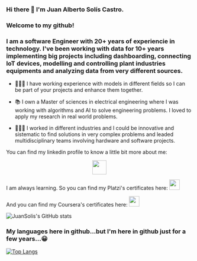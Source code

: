 
### Hi there 👋 I'm Juan Alberto Solís Castro.

### Welcome to my github!

### I am a software Engineer with 20+ years of experiencie in technology. I've been working with data for 10+ years implementing big projects including dashboarding, connecting IoT devices, modelling and controlling plant industries equipments and analyzing data from very different sources.

 - 👨🏻‍💻 I have working experience with models in different fields so I can be part of your projects and enhance them together.

 - 📚 I own a Master of sciences in electrical engineering where I was working with algorithms and AI to solve engineering problems. 
      I loved to apply my research in real world problems. 
     
 - 👷🏻‍♂️ I worked in different industries and I could be innovative and sistematic to find solutions in very complex problems 
and leaded multidisciplinary teams involving hardware and software projects.

You can find my linkedin profile to know a little bit more about me:
<p align="center">
    <a href="https://www.linkedin.com/in/juansolisds/" target="_blank">
        <img align="center" src="https://cdn-icons-png.flaticon.com/512/2111/2111368.png" height="38px" width="38px" />
    </a>
</p>
<p> </p>
<p> </p>

<p align="left">
    I am always learning. So you can find my Platzi's certificates here:
 <a href="https://platzi.com/@juansolis13/"> <img src="https://img.shields.io/badge/Platzi-98CA3F.svg?&style=for-the-badge&logo=platzi&logoColor=white" height="28px"  />
    </a>
 </p>
<p align="left">
    And you can find my Coursera's certificates here:
    <a href="https://www.coursera.org/user/640c0aee29c4b1c38e6eef407c1d6fa2">
        <img src="https://img.shields.io/badge/%20-Coursera-blue" height="28px" />
    </a> 
</p>


![JuanSolis's GitHub stats](https://github-readme-stats.vercel.app/api?username=juansolisctj13&show_icons=true&theme=radical)

### My languages here in github...but I'm here in github just for a few years...😀
[![Top Langs](https://github-readme-stats.vercel.app/api/top-langs/?username=juansolisctj13&layout=compact)](https://github.com/juansolisctj13/github-readme-stats)


<!--
**JuanSolisCTJ13/juansolisctj13** is a ✨ _special_ ✨ repository because its `README.md` (this file) appears on your GitHub profile.

Here are some ideas to get you started:

- 🔭 I’m currently working on ...
- 🌱 I’m currently learning ...
- 👯 I’m looking to collaborate on ...
- 🤔 I’m looking for help with ...
- 💬 Ask me about ...
- 📫 How to reach me: ...
- 😄 Pronouns: ...
- ⚡ Fun fact: ...
-->
<!--
[![GitHub Header JuanSolisCTJ13](https://raw.githubusercontent.com/JuanSolisCTJ13/JuanSolisCTJ13/main/assets/github-banner.gif)](http://www.linkedin.com/in/juansolisds/)
-->
